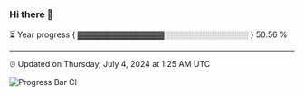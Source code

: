 ### Hi there 👋

⏳ Year progress { ▓▓▓▓▓▓▓▓▓▓▓▓▓▓▓░░░░░░░░░░░░░░░ } 50.56 %

---

⏰ Updated on Thursday, July 4, 2024 at 1:25 AM UTC

![Progress Bar CI](https://github.com/arthurbuhl/arthurbuhl/workflows/Progress%20Bar%20CI/badge.svg)
